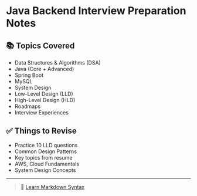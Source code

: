 # Java Backend Interview Preparation Notes

## 📚 Topics Covered

- Data Structures & Algorithms (DSA)
- Java (Core + Advanced)
- Spring Boot
- MySQL
- System Design
- Low-Level Design (LLD)
- High-Level Design (HLD)
- Roadmaps
- Interview Experiences

## ✅ Things to Revise

- Practice 10 LLD questions
- Common Design Patterns
- Key topics from resume
- AWS, Cloud Fundamentals
- System Design Concepts

---

> 🔗 [Learn Markdown Syntax](https://www.geeksforgeeks.org/what-is-readme-md-file/)
